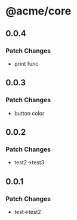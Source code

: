 # @acme/core

## 0.0.4

### Patch Changes

- print func

## 0.0.3

### Patch Changes

- button color

## 0.0.2

### Patch Changes

- test2->test3

## 0.0.1

### Patch Changes

- test->test2
